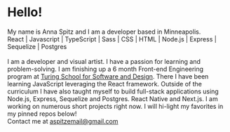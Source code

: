 # Hello!
My name is Anna Spitz and I am a developer based in Minneapolis.
<br>
React | Javascript | TypeScript | Sass | CSS | HTML | Node.js | Express | Sequelize | Postgres
<br><br>
I am a developer and visual artist. I have a passion for learning and problem-solving. I am finishing up a 6 month Front-end Engineering program at [Turing School for Software and Design](https://turing.edu/). There I have been learning JavaScript leveraging the React framework. Outside of the curriculum I have also taught myself to build full-stack applications using Node.js, Express, Sequelize and Postgres. React Native and Next.js. I am working on numerous short projects right now. I will hi-light my favorites in my pinned repos below!
<br>
Contact me at [aspitzemail@gmail.com](mailto:aspitzemail@gmail.com)
